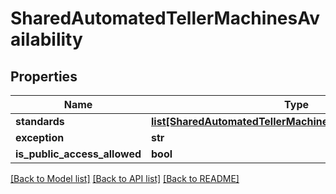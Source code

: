 # SharedAutomatedTellerMachinesAvailability

## Properties
Name | Type | Description | Notes
------------ | ------------- | ------------- | -------------
**standards** | [**list[SharedAutomatedTellerMachinesAvailabilityStandards]**](SharedAutomatedTellerMachinesAvailabilityStandards.md) |  | [optional] 
**exception** | **str** |  | [optional] 
**is_public_access_allowed** | **bool** |  | [optional] 

[[Back to Model list]](../README.md#documentation-for-models) [[Back to API list]](../README.md#documentation-for-api-endpoints) [[Back to README]](../README.md)

